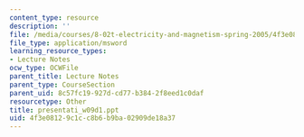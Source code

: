 ```yaml
---
content_type: resource
description: ''
file: /media/courses/8-02t-electricity-and-magnetism-spring-2005/4f3e08129c1cc8b6b9ba02909de18a37_presentati_w09d1.ppt
file_type: application/msword
learning_resource_types:
- Lecture Notes
ocw_type: OCWFile
parent_title: Lecture Notes
parent_type: CourseSection
parent_uid: 8c57fc19-927d-cd77-b384-2f8eed1c0daf
resourcetype: Other
title: presentati_w09d1.ppt
uid: 4f3e0812-9c1c-c8b6-b9ba-02909de18a37
---
```

